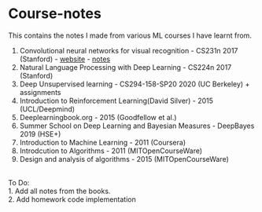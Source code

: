 # Course-notes
This contains the notes I made from various ML courses I have learnt from. 

1. Convolutional neural networks for visual recognition - CS231n 2017 (Stanford) - <a href='http://cs231n.stanford.edu/'>website</a> - <a href=''>notes</a>
2. Natural Language Processing with Deep Learning - CS224n 2017 (Stanford)
3. Deep Unsupervised learning - CS294-158-SP20 2020 (UC Berkeley) + assignments
4. Introduction to Reinforcement Learning(David Silver) - 2015 (UCL/Deepmind)
5. Deeplearningbook.org - 2015 (Goodfellow et al.)
6. Summer School on Deep Learning and Bayesian Measures - DeepBayes 2019 (HSE+)
7. Introduction to Machine Learning - 2011 (Coursera)
8. Introdcution to Algorithms - 2011 (MITOpenCourseWare)
9. Design and analysis of algorithms - 2015 (MITOpenCourseWare)

<br>
To Do:<br>
1. Add all notes from the books.<br>
2. Add homework code implementation
